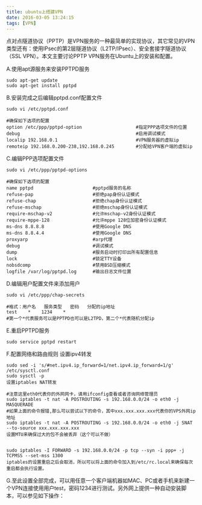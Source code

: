 ```yaml
---
title: ubuntu上搭建VPN
date: 2016-03-05 13:24:15
tags: [VPN]
---
```


点对点隧道协议（PPTP）是VPN服务的一种最简单的实现协议，其它常见的VPN类型还有：使用IPsec的第2层隧道协议（L2TP/IPsec）、安全套接字隧道协议（SSL VPN）。本文主要讨论PPTP VPN服务在Ubuntu上的安装和配置。

<!-- more -->

A.使用apt源服务来安装PPTPD服务

	sudo apt-get update
	sudo apt-get install pptpd

B.安装完成之后编辑pptpd.conf配置文件

	sudo vi /etc/pptpd.conf

	#确保如下选项的配置
	option /etc/ppp/pptpd-option                    #指定PPP选项文件的位置
	debug                                           #启用调试模式
	localip 192.168.0.1                             #VPN服务器的虚拟ip
	remoteip 192.168.0.200-238,192.168.0.245        #分配给VPN客户端的虚拟ip

C.编辑PPP选项配置文件

	sudo vi /etc/ppp/pptpd-options

	#确保如下选项的配置
	name pptpd                      #pptpd服务的名称
	refuse-pap                      #拒绝pap身份认证模式
	refuse-chap                     #拒绝chap身份认证模式
	refuse-mschap                   #拒绝mschap身份认证模式
	require-mschap-v2               #允许mschap-v2身份认证模式
	require-mppe-128                #允许mppe 128位加密身份认证模式
	ms-dns 8.8.8.8                  #使用Google DNS
	ms-dns 8.8.4.4                  #使用Google DNS
	proxyarp                        #arp代理
	debug                           #调试模式
	dump                            #服务启动时打印出所有配置信息
	lock                            #锁定TTY设备
	nobsdcomp                       #禁用BSD压缩模式
	logfile /var/log/pptpd.log      #输出日志文件位置

D.编辑用户配置文件来添加用户

	sudo vi /etc/ppp/chap-secrets

	#格式：用户名   服务类型   密码   分配的ip地址
	test    *    1234    *
	#第一个*代表服务可以是PPTPD也可以是L2TPD，第二个*代表随机分配ip

E.重启PPTPD服务

	sudo service pptpd restart

F.配置网络和路由规则 设置ipv4转发


	sudo sed -i 's/#net.ipv4.ip_forward=1/net.ipv4.ip_forward=1/g' /etc/sysctl.conf
	sudo sysctl -p
	设置iptables NAT转发

	#注意这里eth0代表你的外网网卡，请用ifconfig查看或者咨询网络管理员
	sudo iptables -t nat -A POSTROUTING -s 192.168.0.0/24 -o eth0 -j MASQUERADE
	#如果上面的命令报错,那么可以尝试以下的命令，其中xxx.xxx.xxx.xxx代表你的VPS外网ip地址
	sudo iptables -t nat -A POSTROUTING -s 192.168.0.0/24 -o eth0 -j SNAT --to-source xxx.xxx.xxx.xxx
	设置MTU来确保过大的包不会被丢弃（这个可以不做）


	sudo iptables -I FORWARD -s 192.168.0.0/24 -p tcp --syn -i ppp+ -j TCPMSS --set-mss 1300
	iptables的设置重启之后会取消，所以可以将上面的命令加入到/etc/rc.local来确保每次重启都会执行设置。

G.至此设置全部完成，可以用任意一个客户端机器如MAC、PC或者手机来新建一个VPN连接使用用户test，密码1234进行测试。另外网上提供一种自动安装脚本，可以参见如下操作：